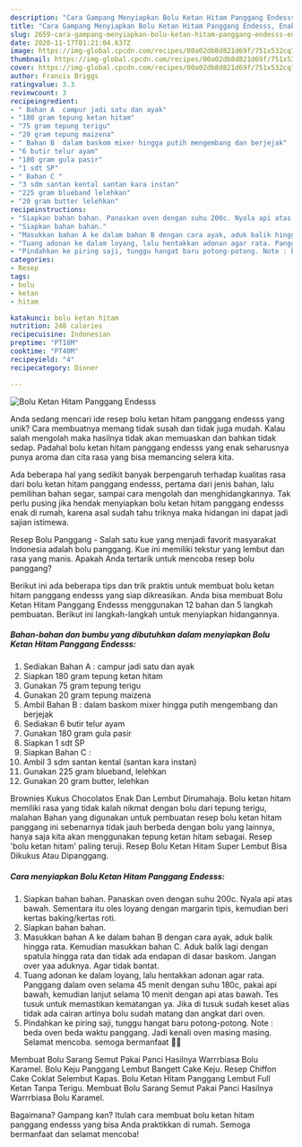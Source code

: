 ```yaml
---
description: "Cara Gampang Menyiapkan Bolu Ketan Hitam Panggang Endesss, Enak Banget"
title: "Cara Gampang Menyiapkan Bolu Ketan Hitam Panggang Endesss, Enak Banget"
slug: 2659-cara-gampang-menyiapkan-bolu-ketan-hitam-panggang-endesss-enak-banget
date: 2020-11-17T01:21:04.637Z
image: https://img-global.cpcdn.com/recipes/00a02db8d821d69f/751x532cq70/bolu-ketan-hitam-panggang-endesss-foto-resep-utama.jpg
thumbnail: https://img-global.cpcdn.com/recipes/00a02db8d821d69f/751x532cq70/bolu-ketan-hitam-panggang-endesss-foto-resep-utama.jpg
cover: https://img-global.cpcdn.com/recipes/00a02db8d821d69f/751x532cq70/bolu-ketan-hitam-panggang-endesss-foto-resep-utama.jpg
author: Francis Briggs
ratingvalue: 3.3
reviewcount: 3
recipeingredient:
- " Bahan A  campur jadi satu dan ayak"
- "180 gram tepung ketan hitam"
- "75 gram tepung terigu"
- "20 gram tepung maizena"
- " Bahan B  dalam baskom mixer hingga putih mengembang dan berjejak"
- "6 butir telur ayam"
- "180 gram gula pasir"
- "1 sdt SP"
- " Bahan C "
- "3 sdm santan kental santan kara instan"
- "225 gram blueband lelehkan"
- "20 gram butter lelehkan"
recipeinstructions:
- "Siapkan bahan bahan. Panaskan oven dengan suhu 200c. Nyala api atas bawah. Sementara itu oles loyang dengan margarin tipis, kemudian beri kertas baking/kertas roti."
- "Siapkan bahan bahan."
- "Masukkan bahan A ke dalam bahan B dengan cara ayak, aduk balik hingga rata. Kemudian masukkan bahan C. Aduk balik lagi dengan spatula hingga rata dan tidak ada endapan di dasar baskom. Jangan over yaa aduknya. Agar tidak bantat."
- "Tuang adonan ke dalam loyang, lalu hentakkan adonan agar rata. Panggang dalam oven selama 45 menit dengan suhu 180c, pakai api bawah, kemudian lanjut selama 10 menit dengan api atas bawah. Tes tusuk untuk memastikan kematangan ya. Jika di tusuk sudah keset alias tidak ada cairan artinya bolu sudah matang dan angkat dari oven."
- "Pindahkan ke piring saji, tunggu hangat baru potong-potong. Note : beda oven beda waktu panggang. Jadi kenali oven masing masing. Selamat mencoba. semoga bermanfaat 🥰🥰"
categories:
- Resep
tags:
- bolu
- ketan
- hitam

katakunci: bolu ketan hitam 
nutrition: 248 calories
recipecuisine: Indonesian
preptime: "PT18M"
cooktime: "PT40M"
recipeyield: "4"
recipecategory: Dinner

---
```



![Bolu Ketan Hitam Panggang Endesss](https://img-global.cpcdn.com/recipes/00a02db8d821d69f/751x532cq70/bolu-ketan-hitam-panggang-endesss-foto-resep-utama.jpg)

Anda sedang mencari ide resep bolu ketan hitam panggang endesss yang unik? Cara membuatnya memang tidak susah dan tidak juga mudah. Kalau salah mengolah maka hasilnya tidak akan memuaskan dan bahkan tidak sedap. Padahal bolu ketan hitam panggang endesss yang enak seharusnya punya aroma dan cita rasa yang bisa memancing selera kita.

Ada beberapa hal yang sedikit banyak berpengaruh terhadap kualitas rasa dari bolu ketan hitam panggang endesss, pertama dari jenis bahan, lalu pemilihan bahan segar, sampai cara mengolah dan menghidangkannya. Tak perlu pusing jika hendak menyiapkan bolu ketan hitam panggang endesss enak di rumah, karena asal sudah tahu triknya maka hidangan ini dapat jadi sajian istimewa.

Resep Bolu Panggang - Salah satu kue yang menjadi favorit masyarakat Indonesia adalah bolu panggang. Kue ini memiliki tekstur yang lembut dan rasa yang manis. Apakah Anda tertarik untuk mencoba resep bolu panggang?


Berikut ini ada beberapa tips dan trik praktis untuk membuat bolu ketan hitam panggang endesss yang siap dikreasikan. Anda bisa membuat Bolu Ketan Hitam Panggang Endesss menggunakan 12 bahan dan 5 langkah pembuatan. Berikut ini langkah-langkah untuk menyiapkan hidangannya.

<!--inarticleads1-->

##### Bahan-bahan dan bumbu yang dibutuhkan dalam menyiapkan Bolu Ketan Hitam Panggang Endesss:

1. Sediakan  Bahan A : campur jadi satu dan ayak
1. Siapkan 180 gram tepung ketan hitam
1. Gunakan 75 gram tepung terigu
1. Gunakan 20 gram tepung maizena
1. Ambil  Bahan B : dalam baskom mixer hingga putih mengembang dan berjejak
1. Sediakan 6 butir telur ayam
1. Gunakan 180 gram gula pasir
1. Siapkan 1 sdt SP
1. Siapkan  Bahan C :
1. Ambil 3 sdm santan kental (santan kara instan)
1. Gunakan 225 gram blueband, lelehkan
1. Gunakan 20 gram butter, lelehkan


Brownies Kukus Chocolatos Enak Dan Lembut Dirumahaja. Bolu ketan hitam memiliki rasa yang tidak kalah nikmat dengan bolu dari tepung terigu, malahan Bahan yang digunakan untuk pembuatan resep bolu ketan hitam panggang ini sebenarnya tidak jauh berbeda dengan bolu yang lainnya, hanya saja kita akan menggunakan tepung ketan hitam sebagai. Resep &#39;bolu ketan hitam&#39; paling teruji. Resep Bolu Ketan Hitam Super Lembut Bisa Dikukus Atau Dipanggang. 

<!--inarticleads2-->

##### Cara menyiapkan Bolu Ketan Hitam Panggang Endesss:

1. Siapkan bahan bahan. Panaskan oven dengan suhu 200c. Nyala api atas bawah. Sementara itu oles loyang dengan margarin tipis, kemudian beri kertas baking/kertas roti.
1. Siapkan bahan bahan.
1. Masukkan bahan A ke dalam bahan B dengan cara ayak, aduk balik hingga rata. Kemudian masukkan bahan C. Aduk balik lagi dengan spatula hingga rata dan tidak ada endapan di dasar baskom. Jangan over yaa aduknya. Agar tidak bantat.
1. Tuang adonan ke dalam loyang, lalu hentakkan adonan agar rata. Panggang dalam oven selama 45 menit dengan suhu 180c, pakai api bawah, kemudian lanjut selama 10 menit dengan api atas bawah. Tes tusuk untuk memastikan kematangan ya. Jika di tusuk sudah keset alias tidak ada cairan artinya bolu sudah matang dan angkat dari oven.
1. Pindahkan ke piring saji, tunggu hangat baru potong-potong. Note : beda oven beda waktu panggang. Jadi kenali oven masing masing. Selamat mencoba. semoga bermanfaat 🥰🥰


Membuat Bolu Sarang Semut Pakai Panci Hasilnya Warrrbiasa Bolu Karamel. Bolu Keju Panggang Lembut Bangett Cake Keju. Resep Chiffon Cake Coklat Selembut Kapas. Bolu Ketan Hitam Panggang Lembut Full Ketan Tanpa Terigu. Membuat Bolu Sarang Semut Pakai Panci Hasilnya Warrrbiasa Bolu Karamel. 

Bagaimana? Gampang kan? Itulah cara membuat bolu ketan hitam panggang endesss yang bisa Anda praktikkan di rumah. Semoga bermanfaat dan selamat mencoba!
